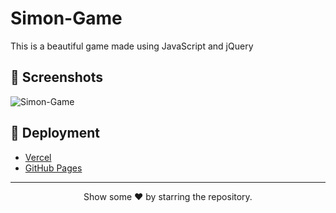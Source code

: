 # Simon-Game
This is a beautiful game made using JavaScript and jQuery

## 📸 Screenshots
![Simon-Game](https://user-images.githubusercontent.com/79099734/163337287-5a1deb42-2d5f-42bb-a4ef-40ccf7ac3d2c.png)


## 🚀 Deployment
- [Vercel](http://simon-game-nine-sepia.vercel.app/)
- [GitHub Pages](https://susmita-dey.github.io/Simon-Game/)

---

<p align="center">Show some ❤ by starring the repository.</p>
